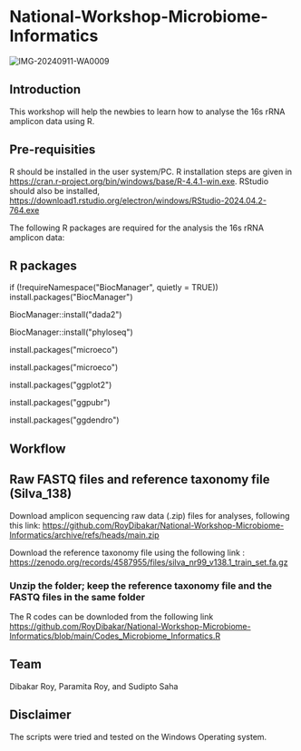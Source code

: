 # National-Workshop-Microbiome-Informatics
![IMG-20240911-WA0009](https://github.com/user-attachments/assets/237bb872-dcb2-4ec8-8304-7c81798bb017)


## Introduction

This workshop will help the newbies to learn how to analyse the 16s rRNA amplicon data using R.

## Pre-requisities
R should be installed in the user system/PC. R installation steps are given in https://cran.r-project.org/bin/windows/base/R-4.4.1-win.exe. RStudio should also be installed, https://download1.rstudio.org/electron/windows/RStudio-2024.04.2-764.exe

The following R packages are required for the analysis the 16s rRNA amplicon data:
## R packages

if (!requireNamespace("BiocManager", quietly = TRUE))
                                install.packages("BiocManager")

BiocManager::install("dada2")

BiocManager::install("phyloseq")

install.packages("microeco")

install.packages("microeco")

install.packages("ggplot2")

install.packages("ggpubr")

install.packages("ggdendro")

## Workflow

## Raw FASTQ files and reference taxonomy file (Silva_138)
Download amplicon sequencing raw data (.zip) files for analyses, following this link:
https://github.com/RoyDibakar/National-Workshop-Microbiome-Informatics/archive/refs/heads/main.zip

Download the reference taxonomy file using the following link :
https://zenodo.org/records/4587955/files/silva_nr99_v138.1_train_set.fa.gz

### Unzip the folder; keep the reference taxonomy file and the FASTQ files in the same folder

The R codes can be downloded from the following link https://github.com/RoyDibakar/National-Workshop-Microbiome-Informatics/blob/main/Codes_Microbiome_Informatics.R

## Team
Dibakar Roy, Paramita Roy, and Sudipto Saha

## Disclaimer
The scripts were tried and tested on the Windows Operating system.
